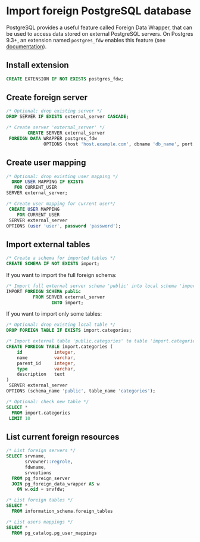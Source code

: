 # Import foreign PostgreSQL database

PostgreSQL provides a useful feature called Foreign Data Wrapper, that can be used to access data stored on external PostgreSQL servers. On Postgres 9.3+, an extension named `postgres_fdw` enables this feature (see [documentation](https://www.postgresql.org/docs/current/postgres-fdw.html)). 

## Install extension

```sql
CREATE EXTENSION IF NOT EXISTS postgres_fdw;
```

## Create foreign server

```sql
/* Optional: drop existing server */
DROP SERVER IF EXISTS external_server CASCADE;

/* Create server 'external_server' */
        CREATE SERVER external_server
 FOREIGN DATA WRAPPER postgres_fdw
              OPTIONS (host 'host.example.com', dbname 'db_name', port '5432');
```

## Create user mapping

```sql
/* Optional: drop existing user mapping */
  DROP USER MAPPING IF EXISTS 
   FOR CURRENT_USER 
SERVER external_server;

/* Create user mapping for current user*/
 CREATE USER MAPPING 
    FOR CURRENT_USER
 SERVER external_server
OPTIONS (user 'user', password 'password');
```

## Import external tables

```sql
/* Create a schema for imported tables */
CREATE SCHEMA IF NOT EXISTS import;
```

If you want to import the full foreign schema:

```sql
/* Import full external server schema 'public' into local schema 'import' */
IMPORT FOREIGN SCHEMA public
          FROM SERVER external_server
                 INTO import;
```

If you want to import only some tables:

```sql
/* Optional: drop existing local table */
DROP FOREIGN TABLE IF EXISTS import.categories;

/* Import external table 'public.categories' to table 'import.categories' */
CREATE FOREIGN TABLE import.categories (
    id            integer,
    name          varchar,
    parent_id     integer,
    type          varchar,
    description   text
) 
 SERVER external_server
OPTIONS (schema_name 'public', table_name 'categories');

/* Optional: check new table */
SELECT *
  FROM import.categories
 LIMIT 10
```

## List current foreign resources

```sql
/* List foreign servers */
SELECT srvname,
       srvowner::regrole,
       fdwname,
       srvoptions
  FROM pg_foreign_server
  JOIN pg_foreign_data_wrapper AS w 
    ON w.oid = srvfdw;
```

```sql
/* List foreign tables */
SELECT * 
  FROM information_schema.foreign_tables
```

```sql
/* List users mappings */
SELECT *
  FROM pg_catalog.pg_user_mappings
```

